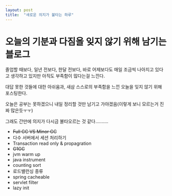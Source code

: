 ```yaml
---
layout: post
title:  "새로운 의지가 불타는 하루"
---
```


# 오늘의 기분과 다짐을 잊지 않기 위해 남기는 블로그

졸업할 때보다,
일년 전보다,
한달 전보다,
바로 어제보다도 매일 조금씩 나아지고 있다고 생각하고 있지만 아직도 부족함이 많다는걸 느낀다.

대답 못한 것들에 대한 아쉬움과, 새삼 스스로의 부족함을 느낀 오늘을 잊지 않기 위해 포스팅한다.

오늘은 공부는 못하겠으니 내일 정리할 것만 남기고 가야겠음(이렇게 보니 모르는거 진짜 많은듯ㅜㅜ)

그래도 간만에 의지가 다시금 불타오르는 것 같다..........


- ~~Full GC VS Minor GC~~
- 다수 서버에서 세션 처리하기
- Transaction read only & propagration
- ~~G1GC~~
- jvm warm up
- java instrument
- counting sort
- 로드밸런싱 종류
- spring cacheable
- servlet filter
- lazy init

